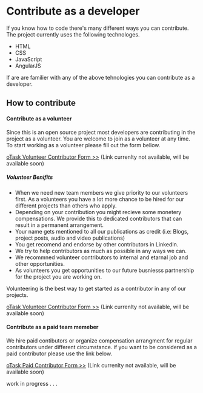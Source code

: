 # Contribute as a developer

If you know how to code there's many different ways you can contribute. The project currently uses the following technologes.

- HTML
- CSS
- JavaScript
- AngularJS

If are are familier with any of the above tehnologies you can contribute as a developer. 

## How to contribute

#### Contribute as a volunteer
Since this is an open source project most developers are contributing in the project as a volunteer. You are welcome to join as a volunteer at any time. To start working as a volunteer please fill out the form bellow.

[oTask Volunteer Contributor Form >>](#) (Link currenlty not available, will be available soon)

##### Volunteer Benifits
- When we need new team members we give priority to our volunteers first. As a volunteers you have a lot more chance to be hired for our different projects than others who apply.
- Depending on your contribution you might recieve some monetery compensations. We provide this to dedicated contributors that can result in a permanent arrangement. 
- Your name gets mentioned to all our publications as credit (i.e: Blogs, project posts, audio and video publications)
- You get recomend and endorse by other contributors in LinkedIn. 
- We try to help contributors as much as possible in any ways we can.
- We recommned volunteer contributors to internal and etarnal job and other opportunities.
- As volunteers you get opportunities to our future busniesss partnership for the project you are working on. 

Volunteering is the best way to get started as a contributor in any of our projects.

[oTask Volunteer Contributor Form >>](#) (Link currenlty not available, will be available soon)


#### Contribute as a paid team memeber
We hire paid contibutors or organize compensation arrangment for regular contributors under different circumstance. if you want to be considered as a paid contributor please use the link below. 

[oTask Paid Contributor Form >>](#) (Link currenlty not available, will be available soon)

work in progress . . .